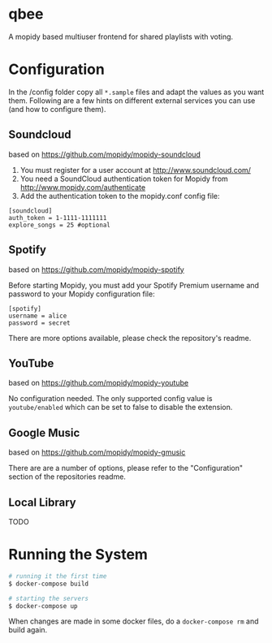 # qbee
A mopidy based multiuser frontend for shared playlists with voting.

# Configuration

In the /config folder copy all `*.sample` files and adapt the values as you want them. Following are a few 
hints on different external services you can use (and how to configure them).

## Soundcloud
based on https://github.com/mopidy/mopidy-soundcloud

1. You must register for a user account at http://www.soundcloud.com/
2. You need a SoundCloud authentication token for Mopidy from http://www.mopidy.com/authenticate
3. Add the authentication token to the mopidy.conf config file:

```
[soundcloud]
auth_token = 1-1111-1111111
explore_songs = 25 #optional
```

## Spotify
based on https://github.com/mopidy/mopidy-spotify

Before starting Mopidy, you must add your Spotify Premium username and password to your Mopidy configuration file:

```
[spotify]
username = alice
password = secret
```

There are more options available, please check the repository's readme.

## YouTube
based on https://github.com/mopidy/mopidy-youtube

No configuration needed. The only supported config value is `youtube/enabled` which can be set to false to disable the extension.

## Google Music
based on https://github.com/mopidy/mopidy-gmusic

There are are a number of options, please refer to the "Configuration" section of the repositories readme.

## Local Library
TODO

# Running the System

```bash
# running it the first time
$ docker-compose build

# starting the servers 
$ docker-compose up
```

When changes are made in some docker files, do a `docker-compose rm` and build again.